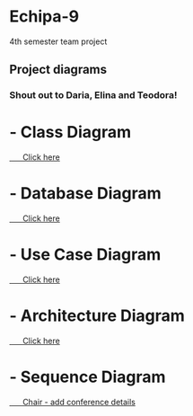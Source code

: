 # Echipa-9
4th semester team project

## Project diagrams

### Shout out to Daria, Elina and Teodora!

# - Class Diagram 
<a href="https://github.com/albu-alex/Echipa-9/blob/main/diagrams/Class%20Diagram%20-%20Conference%20Management%20System.pdf">
&nbsp &nbsp &nbsp Click here
</a>

# - Database Diagram
<a href="https://github.com/albu-alex/Echipa-9/blob/main/diagrams/Database%20diagram.pdf">
&nbsp &nbsp &nbsp Click here
</a>

# - Use Case Diagram
<a href="https://github.com/albu-alex/Echipa-9/blob/main/diagrams/Use%20Case%20Diagram%20-%20Conference%20Management%20System.pdf">
&nbsp &nbsp &nbsp Click here
</a>

# - Architecture Diagram

<a href="https://github.com/albu-alex/Echipa-9/blob/main/diagrams/Architecture%20diagram.pdf">
&nbsp &nbsp &nbsp Click here
</a>

# - Sequence Diagram

<a href="diagrams/Chair conference details - sequence diagram.pdf">
&nbsp &nbsp &nbsp Chair - add conference details
</a>


